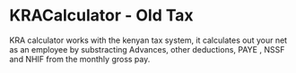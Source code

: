 # KRACalculator - Old Tax
KRA calculator works with the kenyan tax system, it calculates out your net as an employee by substracting Advances, other deductions, PAYE , NSSF and NHIF from the monthly gross pay.
